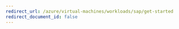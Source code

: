 ```yaml
---
redirect_url: /azure/virtual-machines/workloads/sap/get-started
redirect_document_id: false
---
```

